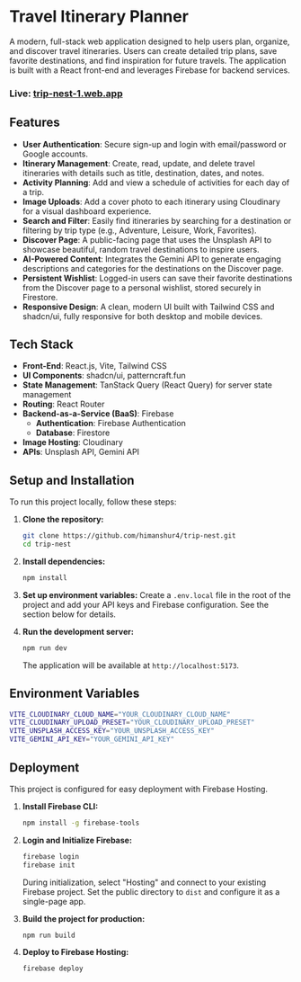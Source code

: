 # Travel Itinerary Planner

A modern, full-stack web application designed to help users plan, organize, and discover travel itineraries. Users can create detailed trip plans, save favorite destinations, and find inspiration for future travels. The application is built with a React front-end and leverages Firebase for backend services.

### Live: [trip-nest-1.web.app](https://trip-nest-1.web.app)

## Features

- **User Authentication**: Secure sign-up and login with email/password or Google accounts.
- **Itinerary Management**: Create, read, update, and delete travel itineraries with details such as title, destination, dates, and notes.
- **Activity Planning**: Add and view a schedule of activities for each day of a trip.
- **Image Uploads**: Add a cover photo to each itinerary using Cloudinary for a visual dashboard experience.
- **Search and Filter**: Easily find itineraries by searching for a destination or filtering by trip type (e.g., Adventure, Leisure, Work, Favorites).
- **Discover Page**: A public-facing page that uses the Unsplash API to showcase beautiful, random travel destinations to inspire users.
- **AI-Powered Content**: Integrates the Gemini API to generate engaging descriptions and categories for the destinations on the Discover page.
- **Persistent Wishlist**: Logged-in users can save their favorite destinations from the Discover page to a personal wishlist, stored securely in Firestore.
- **Responsive Design**: A clean, modern UI built with Tailwind CSS and shadcn/ui, fully responsive for both desktop and mobile devices.

## Tech Stack

- **Front-End**: React.js, Vite, Tailwind CSS
- **UI Components**: shadcn/ui, patterncraft.fun
- **State Management**: TanStack Query (React Query) for server state management
- **Routing**: React Router
- **Backend-as-a-Service (BaaS)**: Firebase
  - **Authentication**: Firebase Authentication
  - **Database**: Firestore
- **Image Hosting**: Cloudinary
- **APIs**: Unsplash API, Gemini API

## Setup and Installation

To run this project locally, follow these steps:

1.  **Clone the repository:**
    ```bash
    git clone https://github.com/himanshur4/trip-nest.git
    cd trip-nest
    ```

2.  **Install dependencies:**
    ```bash
    npm install
    ```

3.  **Set up environment variables:**
    Create a `.env.local` file in the root of the project and add your API keys and Firebase configuration. See the section below for details.

4.  **Run the development server:**
    ```bash
    npm run dev
    ```
    The application will be available at `http://localhost:5173`.

## Environment Variables

 ```bash
VITE_CLOUDINARY_CLOUD_NAME="YOUR_CLOUDINARY_CLOUD_NAME"
VITE_CLOUDINARY_UPLOAD_PRESET="YOUR_CLOUDINARY_UPLOAD_PRESET"
VITE_UNSPLASH_ACCESS_KEY="YOUR_UNSPLASH_ACCESS_KEY"
VITE_GEMINI_API_KEY="YOUR_GEMINI_API_KEY"
```

## Deployment

This project is configured for easy deployment with Firebase Hosting.

1.  **Install Firebase CLI:**
    ```bash
    npm install -g firebase-tools
    ```

2.  **Login and Initialize Firebase:**
    ```bash
    firebase login
    firebase init
    ```
    During initialization, select "Hosting" and connect to your existing Firebase project. Set the public directory to `dist` and configure it as a single-page app.

3.  **Build the project for production:**
    ```bash
    npm run build
    ```

4.  **Deploy to Firebase Hosting:**
    ```bash
    firebase deploy
    ```

